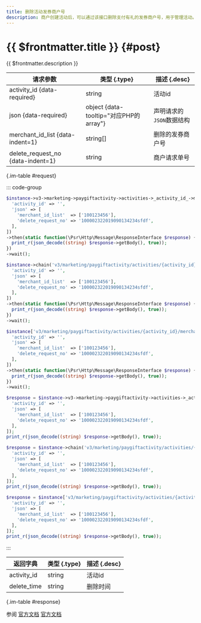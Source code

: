 ```yaml
---
title: 删除活动发券商户号
description: 商户创建活动后，可以通过该接口删除支付有礼的发券商户号，用于管理活动。
---
```


# {{ $frontmatter.title }} {#post}

{{ $frontmatter.description }}

| 请求参数 | 类型 {.type} | 描述 {.desc}
| --- | --- | ---
| activity_id {data-required} | string | 活动id
| json {data-required} | object {data-tooltip="对应PHP的array"} | 声明请求的`JSON`数据结构
| merchant_id_list {data-indent=1} | string[] | 删除的发券商户号
| delete_request_no {data-indent=1} | string | 商户请求单号

{.im-table #request}

::: code-group

```php [异步纯链式]
$instance->v3->marketing->paygiftactivity->activities->_activity_id_->merchants->delete->postAsync([
  'activity_id' => '',
  'json' => [
    'merchant_id_list'  => ['100123456'],
    'delete_request_no' => '100002322019090134234sfdf',
  ],
])
->then(static function(\Psr\Http\Message\ResponseInterface $response) {
  print_r(json_decode((string) $response->getBody(), true));
})
->wait();
```

```php [异步声明式]
$instance->chain('v3/marketing/paygiftactivity/activities/{activity_id}/merchants/delete')->postAsync([
  'activity_id' => '',
  'json' => [
    'merchant_id_list'  => ['100123456'],
    'delete_request_no' => '100002322019090134234sfdf',
  ],
])
->then(static function(\Psr\Http\Message\ResponseInterface $response) {
  print_r(json_decode((string) $response->getBody(), true));
})
->wait();
```

```php [异步属性式]
$instance['v3/marketing/paygiftactivity/activities/{activity_id}/merchants/delete']->postAsync([
  'activity_id' => '',
  'json' => [
    'merchant_id_list'  => ['100123456'],
    'delete_request_no' => '100002322019090134234sfdf',
  ],
])
->then(static function(\Psr\Http\Message\ResponseInterface $response) {
  print_r(json_decode((string) $response->getBody(), true));
})
->wait();
```

```php [同步纯链式]
$response = $instance->v3->marketing->paygiftactivity->activities->_activity_id_->merchants->delete->post([
  'activity_id' => '',
  'json' => [
    'merchant_id_list'  => ['100123456'],
    'delete_request_no' => '100002322019090134234sfdf',
  ],
]);
print_r(json_decode((string) $response->getBody(), true));
```

```php [同步声明式]
$response = $instance->chain('v3/marketing/paygiftactivity/activities/{activity_id}/merchants/delete')->post([
  'activity_id' => '',
  'json' => [
    'merchant_id_list'  => ['100123456'],
    'delete_request_no' => '100002322019090134234sfdf',
  ],
]);
print_r(json_decode((string) $response->getBody(), true));
```

```php [同步属性式]
$response = $instance['v3/marketing/paygiftactivity/activities/{activity_id}/merchants/delete']->post([
  'activity_id' => '',
  'json' => [
    'merchant_id_list'  => ['100123456'],
    'delete_request_no' => '100002322019090134234sfdf',
  ],
]);
print_r(json_decode((string) $response->getBody(), true));
```

:::

| 返回字典 | 类型 {.type} | 描述 {.desc}
| --- | --- | ---
| activity_id | string | 活动id
| delete_time | string | 删除时间

{.im-table #response}

参阅 [官方文档](https://pay.weixin.qq.com/doc/v3/merchant/4012466787) [官方文档](https://pay.weixin.qq.com/doc/v3/partner/4012466827)
